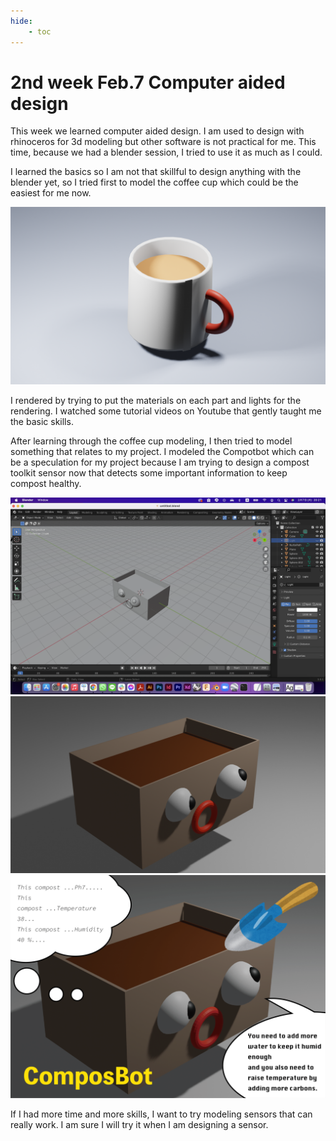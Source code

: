```yaml
---
hide:
    - toc
---
```


**2nd week Feb.7 Computer aided design**
===============

This week we learned computer aided design. I am used to design with rhinoceros for 3d modeling but other software is not practical for me. This time, because we had a blender session, I tried to use it as much as I could.

I learned the basics so I am not that skillful to design anything with the blender yet, so I tried first to model the coffee cup which could be the easiest for me now.

![](../images/fabacademy/week2/cup.png)

I rendered by trying to put the materials on each part and lights for the rendering. I watched some tutorial videos on Youtube that gently taught me the basic skills.

After learning through the coffee cup modeling, I then tried to model something that relates to my project. I modeled the Compotbot which can be a speculation for my project because I am trying to design a compost toolkit sensor now that detects some important information to keep compost healthy.

![](../images/fabacademy/week2/1.jpg)
![](../images/fabacademy/week2/compostbox.png)
![](../images/fabacademy/week2/composbot.png)

If I had more time and more skills, I want to try modeling sensors that can really work. I am sure I will try it when I am designing a sensor.

